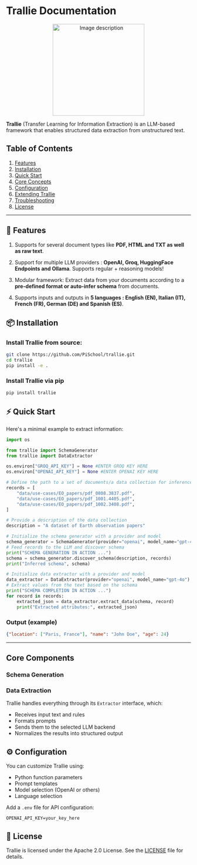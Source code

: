 # Trallie Documentation

<p align="center">
  <img src="assets/trallie.png" alt="Image description" style="width:250px; height:auto;">
</p>

**Trallie** (Transfer Learning for Information Extraction) is an LLM-based framework that enables structured data extraction from unstructured text. 

## Table of Contents

1. [Features](#features)
2. [Installation](#installation)
3. [Quick Start](#quick-start)
4. [Core Concepts](#core-concepts)
5. [Configuration](#configuration)
6. [Extending Trallie](#extending-trallie)
7. [Troubleshooting](#troubleshooting)
8. [License](#license)

---

## 🚀 Features

1. Supports for several document types like **PDF, HTML and TXT as well as raw text**.  

2. Support for multiple LLM providers : **OpenAI, Groq, HuggingFace Endpoints and Ollama**. Supports regular + reasoning models!

3. Modular framework: Extract data from your documents according to a **pre-defined format or auto-infer schema** from documents.

4. Supports inputs and outputs in **5 languages : English (EN), Italian (IT), French (FR), German (DE) and Spanish (ES)**.


## 📦 Installation

### Install Trallie from source:

```bash
git clone https://github.com/PiSchool/trallie.git
cd trallie
pip install -e .
```

### Install Trallie via pip 
```bash
pip install trallie
```

## ⚡ Quick Start

Here's a minimal example to extract information:

```python
import os

from trallie import SchemaGenerator
from trallie import DataExtractor

os.environ["GROQ_API_KEY"] = None #ENTER GROQ KEY HERE
os.environ["OPENAI_API_KEY"] = None #ENTER OPENAI KEY HERE

# Define the path to a set of documents/a data collection for inference
records = [
    "data/use-cases/EO_papers/pdf_0808.3837.pdf",
    "data/use-cases/EO_papers/pdf_1001.4405.pdf",
    "data/use-cases/EO_papers/pdf_1002.3408.pdf",
]

# Provide a description of the data collection
description = "A dataset of Earth observation papers"

# Initialize the schema generator with a provider and model
schema_generator = SchemaGenerator(provider="openai", model_name="gpt-4o")
# Feed records to the LLM and discover schema
print("SCHEMA GENERATION IN ACTION ...")
schema = schema_generator.discover_schema(description, records)
print("Inferred schema", schema)

# Initialize data extractor with a provider and model
data_extractor = DataExtractor(provider="openai", model_name="gpt-4o")
# Extract values from the text based on the schema
print("SCHEMA COMPLETION IN ACTION ...")
for record in records:
    extracted_json = data_extractor.extract_data(schema, record)
    print("Extracted attributes:", extracted_json)
```

### Output (example)

```json
{"location": ["Paris, France"], "name": "John Doe", "age": 24}
```

---

## Core Components

### Schema Generation

### Data Extraction 

Trallie handles everything through its `Extractor` interface, which:

- Receives input text and rules
- Formats prompts
- Sends them to the selected LLM backend
- Normalizes the results into structured output


## ⚙️ Configuration

You can customize Trallie using:

- Python function parameters
- Prompt templates
- Model selection (OpenAI or others)
- Language selection 

Add a `.env` file for API configuration:

```
OPENAI_API_KEY=your_key_here
```

<!-- ## 🧩 Extending Trallie

Ways to extend the framework:

- Customize prompt templates
- Add new extractors or normalizers
- Integrate with your NLP or ETL pipelines

-->

<!-- ## 🛠️ Troubleshooting

- **Invalid Schema**: Ensure your rules match expected output formats.
- **Poor Results**: Adjust your prompts or verify model configuration.
- **Rate Limits**: Use batching or rate-limiting with external APIs.

-->

## 📄 License

Trallie is licensed under the Apache 2.0 License. See the [LICENSE](https://github.com/PiSchool/trallie/blob/main/LICENSE) file for details.
